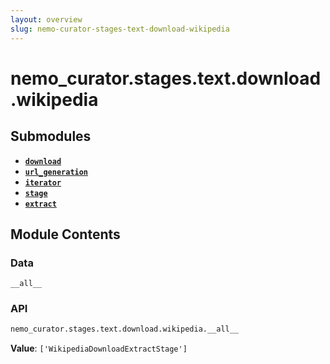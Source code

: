 ```yaml
---
layout: overview
slug: nemo-curator-stages-text-download-wikipedia
---
```


# nemo_curator.stages.text.download.wikipedia



## Submodules

- **[`download`](nemo-curator-stages-text-download-wikipedia-download)**
- **[`url_generation`](nemo-curator-stages-text-download-wikipedia-url-generation)**
- **[`iterator`](nemo-curator-stages-text-download-wikipedia-iterator)**
- **[`stage`](nemo-curator-stages-text-download-wikipedia-stage)**
- **[`extract`](nemo-curator-stages-text-download-wikipedia-extract)**

## Module Contents

### Data

`__all__`

### API

```python
nemo_curator.stages.text.download.wikipedia.__all__
```

**Value**: `['WikipediaDownloadExtractStage']`


